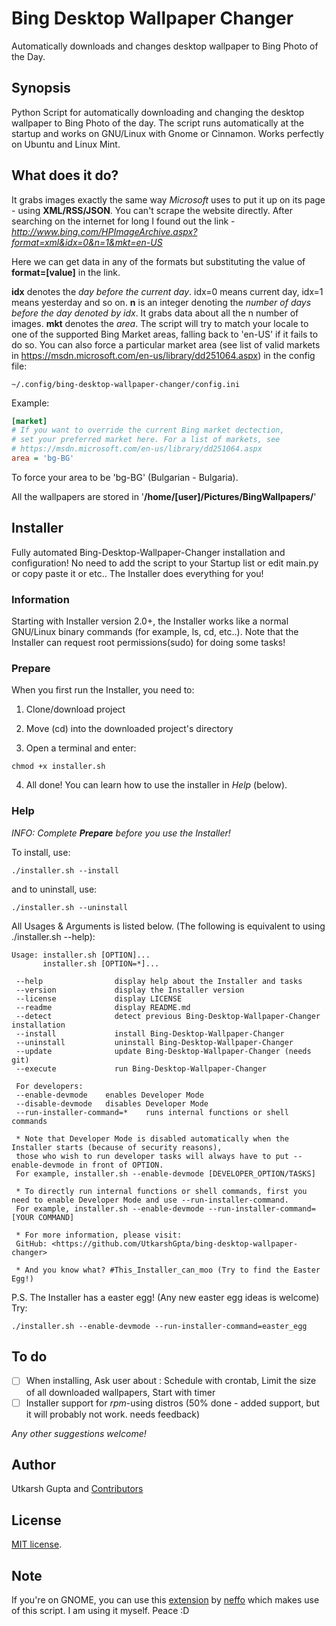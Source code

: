 # Bing Desktop Wallpaper Changer
Automatically downloads and changes desktop wallpaper to Bing Photo of the Day.

## Synopsis
Python Script for automatically downloading and changing the desktop wallpaper to Bing Photo of the day. The script runs automatically at the startup and works on GNU/Linux with Gnome or Cinnamon. Works perfectly on Ubuntu and Linux Mint.

## What does it do?
It grabs images exactly the same way *Microsoft* uses to put it up on its page - using **XML/RSS/JSON**. You can't scrape the website directly. After searching on the internet for long I found out the link - *http://www.bing.com/HPImageArchive.aspx?format=xml&idx=0&n=1&mkt=en-US*

Here we can get data in any of the formats but substituting the value of **format=[value]** in the link.

**idx** denotes the *day before the current day*. idx=0 means current day, idx=1 means yesterday and so on.
**n** is an integer denoting the *number of days before the day denoted by idx*. It grabs data about all the n number of images.
**mkt** denotes the *area*. The script will try to match your locale to one of the supported Bing Market areas, falling back to 'en-US' if it fails to do so. You can also force a particular market area (see list of valid markets in https://msdn.microsoft.com/en-us/library/dd251064.aspx) in the config file:

```
~/.config/bing-desktop-wallpaper-changer/config.ini
```

Example:

```ini
[market]
# If you want to override the current Bing market dectection,
# set your preferred market here. For a list of markets, see
# https://msdn.microsoft.com/en-us/library/dd251064.aspx
area = 'bg-BG'
```

To force your area to be 'bg-BG' (Bulgarian - Bulgaria).

All the wallpapers are stored in '**/home/[user]/Pictures/BingWallpapers/**'

## Installer
Fully automated Bing-Desktop-Wallpaper-Changer installation and configuration!
No need to add the script to your Startup list or edit main.py or copy paste it or etc..
The Installer does everything for you!

### Information
Starting with Installer version 2.0+, the Installer works like a normal GNU/Linux binary commands (for example, ls, cd, etc..).
Note that the Installer can request root permissions(sudo) for doing some tasks!

### Prepare

When you first run the Installer, you need to:

1. Clone/download project

2. Move (cd) into the downloaded project's directory

3. Open a terminal and enter:
```
chmod +x installer.sh
```
4. All done! You can learn how to use the installer in *Help* (below).

### Help

*INFO: Complete **Prepare** before you use the Installer!*


To install, use:
```
./installer.sh --install
```
and to uninstall, use:
```
./installer.sh --uninstall
```

All Usages & Arguments is listed below.
(The following is equivalent to using ./installer.sh --help):
```
Usage: installer.sh [OPTION]...
       installer.sh [OPTION=*]...

 --help                display help about the Installer and tasks
 --version             display the Installer version
 --license             display LICENSE
 --readme              display README.md
 --detect              detect previous Bing-Desktop-Wallpaper-Changer installation
 --install             install Bing-Desktop-Wallpaper-Changer
 --uninstall           uninstall Bing-Desktop-Wallpaper-Changer
 --update              update Bing-Desktop-Wallpaper-Changer (needs git)
 --execute             run Bing-Desktop-Wallpaper-Changer

 For developers:
 --enable-devmode    enables Developer Mode
 --disable-devmode   disables Developer Mode
 --run-installer-command=*    runs internal functions or shell commands

 * Note that Developer Mode is disabled automatically when the Installer starts (because of security reasons),
 those who wish to run developer tasks will always have to put --enable-devmode in front of OPTION.
 For example, installer.sh --enable-devmode [DEVELOPER_OPTION/TASKS]

 * To directly run internal functions or shell commands, first you need to enable Developer Mode and use --run-installer-command.
 For example, installer.sh --enable-devmode --run-installer-command=[YOUR COMMAND]

 * For more information, please visit:
 GitHub: <https://github.com/UtkarshGpta/bing-desktop-wallpaper-changer>

 * And you know what? #This_Installer_can_moo (Try to find the Easter Egg!)
```

P.S. The Installer has a easter egg! (Any new easter egg ideas is welcome) Try:
```
./installer.sh --enable-devmode --run-installer-command=easter_egg
```

## To do
- [ ] When installing, Ask user about : Schedule with crontab, Limit the size of all downloaded wallpapers, Start with timer
- [ ] Installer support for *rpm*-using distros (50% done - added support, but it will probably not work. needs feedback)

*Any other suggestions welcome!*

## Author
Utkarsh Gupta and [Contributors](https://github.com/UtkarshGpta/bing-desktop-wallpaper-changer/network/members)

## License
[MIT license](http://opensource.org/licenses/mit-license.php).

## Note
If you're on GNOME, you can use this [extension](https://extensions.gnome.org/extension/1262/bing-wallpaper-changer/) by [neffo](https://github.com/neffo) which makes use of this script. I am using it myself. Peace :D
